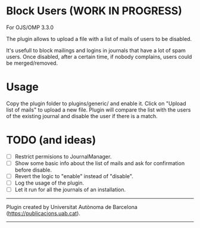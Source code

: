 Block Users (WORK IN PROGRESS)
===========

For OJS/OMP 3.3.0

The plugin allows to upload a file with a list of mails of users to be disabled.

It's usefull to block mailings and logins in journals that have a lot of spam users.
Once disabled, after a certain time, if nobody complains, users could be merged/removed.

Usage
=====

Copy the plugin folder to plugins/generic/ and enable it. 
Click on "Upload list of mails" to upload a new file.
Plugin will compare the list with the users of the existing journal and disable the user if there is a match.


TODO (and ideas)
================

- [ ] Restrict permisions to JournalManager.
- [ ] Show some basic info about the list of mails and ask for confirmation before disable.
- [ ] Revert the logic to "enable" instead of "disable".
- [ ] Log the usage of the plugin.
- [ ] Let it run for all the journals of an installation.

***
Plugin created by Universitat Autònoma de Barcelona (https://publicacions.uab.cat).
***
